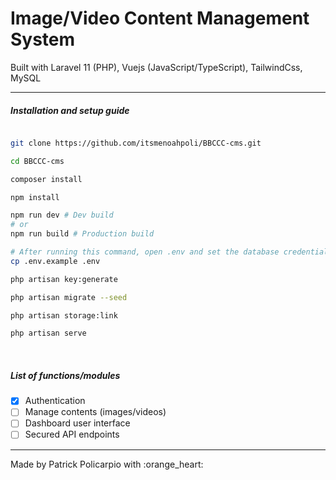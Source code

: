 <h1>Image/Video Content Management System</h1>
<p>Built with Laravel 11 (PHP), Vuejs (JavaScript/TypeScript), TailwindCss, MySQL</p>
<hr />

<h5>Installation and setup guide</h5>

```bash

git clone https://github.com/itsmenoahpoli/BBCCC-cms.git

cd BBCCC-cms

composer install

npm install

npm run dev # Dev build
# or
npm run build # Production build

# After running this command, open .env and set the database credentials
cp .env.example .env

php artisan key:generate

php artisan migrate --seed

php artisan storage:link

php artisan serve
```

<br />
<h5>List of functions/modules</h5>

-   [x] Authentication
-   [ ] Manage contents (images/videos)
-   [ ] Dashboard user interface
-   [ ] Secured API endpoints

<hr />
Made by Patrick Policarpio with :orange_heart:
